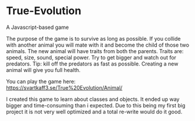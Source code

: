 # True-Evolution
A Javascript-based game

The purpose of the game is to survive as long as possible. If you collide with another animal you will mate with it and become the child of those two animals.
The new animal will have traits from both the parents. Traits are: speed, size, sound, special power.
Try to get bigger and watch out for predators. Tip: kill off the predators as fast as possible. Creating a new animal will give you full health. 

You can play the game here: https://svartkaff3.se/True%20Evolution/Animal/ 

I created this game to learn about classes and objects. It ended up way bigger and time-consuming than i expected. 
Due to this being my first big project it is not very well optimized and a total re-write would do it good. 

